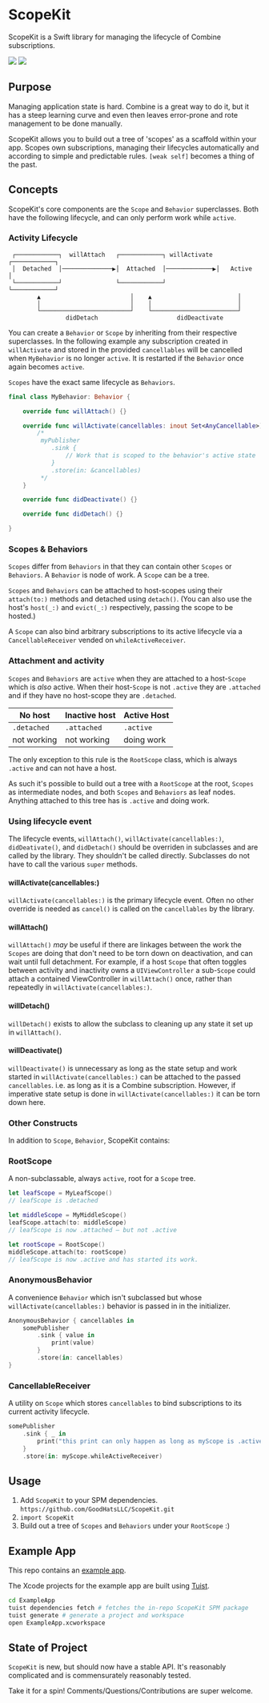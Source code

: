# ScopeKit
ScopeKit is a Swift library for managing the lifecycle of Combine subscriptions.

[![](https://img.shields.io/endpoint?url=https%3A%2F%2Fswiftpackageindex.com%2Fapi%2Fpackages%2FGoodHatsLLC%2FScopeKit%2Fbadge%3Ftype%3Dswift-versions)](https://swiftpackageindex.com/GoodHatsLLC/ScopeKit) [![](https://img.shields.io/endpoint?url=https%3A%2F%2Fswiftpackageindex.com%2Fapi%2Fpackages%2FGoodHatsLLC%2FScopeKit%2Fbadge%3Ftype%3Dplatforms)](https://swiftpackageindex.com/GoodHatsLLC/ScopeKit)

## Purpose
Managing application state is hard. Combine is a great way to do it, but it has a steep learning curve and even then leaves error-prone and rote management to be done manually.

ScopeKit allows you to build out a tree of 'scopes' as a scaffold within your app. Scopes own subscriptions, managing their lifecycles automatically and according to simple and predictable rules. `[weak self]` becomes a thing of the past.

## Concepts

ScopeKit's core components are the `Scope` and `Behavior` superclasses. Both have the following lifecycle, and can only perform work while `active`.

### Activity Lifecycle

```
 ┌────────────┐  willAttach   ┌────────────┐ willActivate ┌────────────┐
 │  Detached  │──────────────▶│  Attached  │─────────────▶│   Active   │
 └────────────┘               └────────────┘              └────────────┘
        ▲                         │    ▲                        │
        │                         │    │                        │
        └─────────────────────────┘    └────────────────────────┘
                didDetach                      didDeactivate
```

You can create a `Behavior` or `Scope` by inheriting from their respective superclasses. In the following example any subscription created in `willActivate` and stored in the provided `cancellables` will be cancelled when `MyBehavior` is no longer `active`. It is restarted if the `Behavior`
once again becomes `active`.

`Scopes` have the exact same lifecycle as `Behaviors`.

```swift
final class MyBehavior: Behavior {

    override func willAttach() {}

    override func willActivate(cancellables: inout Set<AnyCancellable>) {
        /*
         myPublisher
            .sink {
                // Work that is scoped to the behavior's active state
            }
            .store(in: &cancellables)
         */
    }

    override func didDeactivate() {}

    override func didDetach() {}

}
```

### Scopes & Behaviors

`Scopes` differ from `Behaviors` in that they can contain other `Scopes` or `Behaviors`. A `Behavior` is node of work. A `Scope` can be a tree.

`Scopes` and `Behaviors` can be attached to host-scopes using their `attach(to:)` methods and detached using `detach()`. (You can also use the host's `host(_:)` and `evict(_:)` respectively, passing the scope to be hosted.)

A `Scope` can also bind arbitrary subscriptions to its active lifecycle via a `CancellableReceiver` vended on `whileActiveReceiver`.

### Attachment and activity

`Scopes` and `Behaviors` are `active` when they are attached to a host-`Scope` which is *also* active. When their host-`Scope` is not `.active` they are `.attached` and if they have no host-scope they are `.detached`.

| No host       | Inactive host  | Active Host   |
| ------------- | ---------      | ------------  |
| `.detached`   | `.attached`    | `.active`     |
| not working   | not working    | doing work    |

The only exception to this rule is the `RootScope` class, which is always `.active` and can not have a host.

As such it's possible to build out a tree with a `RootScope` at the root, `Scopes` as intermediate nodes, and both `Scopes` and `Behaviors` as leaf nodes. Anything attached to this tree has is `.active` and doing work.

### Using lifecycle event 

The lifecycle events, `willAttach()`, `willActivate(cancellables:)`, `didDeativate()`, and `didDetach()` should be overriden in subclasses and are called by the library. They shouldn't be called directly. Subclasses do not have to call the various `super` methods.

#### willActivate(cancellables:)
`willActivate(cancellables:)` is the primary lifecycle event. Often no other override is needed as `cancel()` is called on the `cancellables` by the library.

#### willAttach()
`willAttach()` *may* be useful if there are linkages between the work the `Scopes` are doing that don't need to be torn down on deactivation, and can wait until full detachment. For example, if a host `Scope` that often toggles between activity and inactivity owns a `UIViewController` a sub-`Scope` could attach a contained ViewController in `willAttach()` once, rather than repeatedly in `willActivate(cancellables:)`.

#### willDetach()
`willDetach()` exists to allow the subclass to cleaning up any state it set up in `willAttach()`.

#### willDeactivate()
`willDeactivate()` is unnecessary as long as the state setup and work started in `willActivate(cancellables:)` can be attached to the passed `cancellables`. i.e. as long as it is a Combine subscription. However, if imperative state setup is done in `willActivate(cancellables:)` it can be torn down here.

### Other Constructs

In addition to `Scope`, `Behavior`, ScopeKit contains:

### RootScope
A non-subclassable, always `active`, root for a `Scope` tree.
```swift
let leafScope = MyLeafScope()
// leafScope is .detached

let middleScope = MyMiddleScope()
leafScope.attach(to: middleScope)
// leafScope is now .attached — but not .active

let rootScope = RootScope()
middleScope.attach(to: rootScope)
// leafScope is now .active and has started its work.
```

### AnonymousBehavior
A convenience `Behavior` which isn't subclassed but whose `willActivate(cancellables:)` behavior is passed in in the initializer.

```swift
AnonymousBehavior { cancellables in
    somePublisher
        .sink { value in
            print(value)
        }
        .store(in: cancellables)
}
```
### CancellableReceiver
A utility on `Scope` which stores `cancellables` to bind subscriptions to its current activity lifecycle. 
```swift
somePublisher
    .sink { _ in
        print("this print can only happen as long as myScope is .active.")
    }
    .store(in: myScope.whileActiveReceiver)

```

## Usage
1. Add `ScopeKit` to your SPM dependencies. `https://github.com/GoodHatsLLC/ScopeKit.git`
2. `import ScopeKit`
3. Build out a tree of `Scopes` and `Behaviors` under your `RootScope` :)

## Example App

This repo contains an [example app](https://github.com/GoodHatsLLC/ScopeKit/tree/main/ExampleApp).

The Xcode projects for the example app are built using [Tuist](https://github.com/tuist/tuist).
```bash
cd ExampleApp
tuist dependencies fetch # fetches the in-repo ScopeKit SPM package
tuist generate # generate a project and workspace
open ExampleApp.xcworkspace
```

## State of Project

`ScopeKit` is new, but should now have a stable API. It's reasonably complicated and is commensurately reasonably tested.

Take it for a spin! Comments/Questions/Contributions are super welcome.
